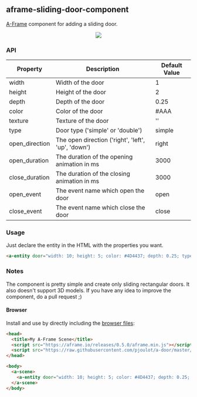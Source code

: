 ## aframe-sliding-door-component

[A-Frame](https://aframe.io) component for adding a sliding door.

<p align="center">
  <img src="https://pbs.twimg.com/media/C9fy-LjW0AUVt_H.png"/>
</p>

### API

| Property         | Description                                        | Default Value |
|------------------|----------------------------------------------------|---------------|
| width            | Width of the door                                  | 1             |
| height           | Height of the door                                 | 2             |
| depth            | Depth of the door                                  | 0.25          |
| color            | Color of the door                                  | #AAA          |
| texture          | Texture of the door                                | ''             |
| type             | Door type ('simple' or 'double')                   | simple        |
| open_direction   | The open direction ('right', 'left', 'up', 'down') | right         |
| open_duration    | The duration of the opening animation in ms        | 3000          |
| close_duration   | The duration of the closing animation in ms        | 3000          |
| open_event       | The event name which open the door                 | open          |
| close_event      | The event name which close the door                | close         |

### Usage

Just declare the entity in the HTML with the properties you want.

```html
<a-entity door="width: 10; height: 5; color: #4D4437; depth: 0.25; type: double; open_direction: left;" position="0 2.5 -5"></a-entity>
```

### Notes

The component is pretty simple and create only sliding rectangular doors. It also doesn't support 3D models. If you have any idea to improve the component, do a pull request ;)

#### Browser

Install and use by directly including the [browser files](dist):

```html
<head>
  <title>My A-Frame Scene</title>
  <script src="https://aframe.io/releases/0.5.0/aframe.min.js"></script>
  <script src="https://raw.githubusercontent.com/pjoulot/a-door/master/dist/door.min.js"></script>
</head>

<body>
  <a-scene>
    <a-entity door="width: 10; height: 5; color: #4D4437; depth: 0.25; type: double; open_direction: left;" position="0 2.5 -5"></a-entity>
  </a-scene>
</body>
```
